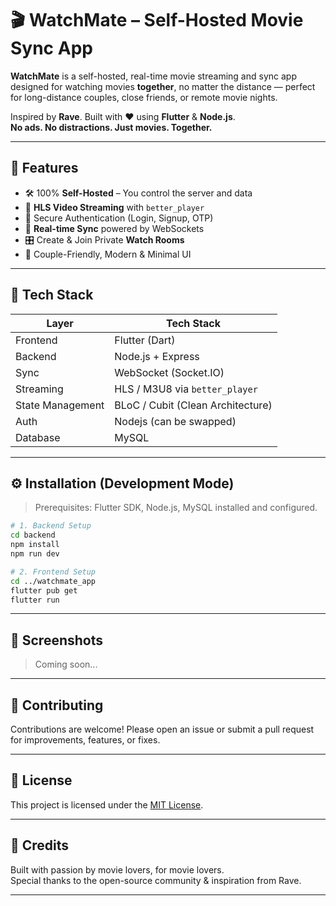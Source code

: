 # 🎬 WatchMate – Self-Hosted Movie Sync App

**WatchMate** is a self-hosted, real-time movie streaming and sync app designed for watching movies **together**, no matter the distance — perfect for long-distance couples, close friends, or remote movie nights.

Inspired by **Rave**. Built with ❤️ using **Flutter** & **Node.js**.  
**No ads. No distractions. Just movies. Together.**

---

## 🚀 Features

- 🛠️ 100% **Self-Hosted** – You control the server and data
- 🎥 **HLS Video Streaming** with `better_player`
- 🔐 Secure Authentication (Login, Signup, OTP)
- 🔄 **Real-time Sync** powered by WebSockets
- 🎛️ Create & Join Private **Watch Rooms**
- 💑 Couple-Friendly, Modern & Minimal UI

---

## 🧰 Tech Stack

| Layer            | Tech Stack                             |
|------------------|----------------------------------------|
| Frontend         | Flutter (Dart)                         |
| Backend          | Node.js + Express                      |
| Sync             | WebSocket (Socket.IO)                  |
| Streaming        | HLS / M3U8 via `better_player`         |
| State Management | BLoC / Cubit (Clean Architecture)      |
| Auth             | Nodejs (can be swapped)                |
| Database         | MySQL                                  |

---

## ⚙️ Installation (Development Mode)

> Prerequisites: Flutter SDK, Node.js, MySQL installed and configured.

```bash
# 1. Backend Setup
cd backend
npm install
npm run dev

# 2. Frontend Setup
cd ../watchmate_app
flutter pub get
flutter run
```

---

## 📸 Screenshots

> Coming soon...

---

## 🤝 Contributing

Contributions are welcome! Please open an issue or submit a pull request for improvements, features, or fixes.

---

## 📄 License

This project is licensed under the [MIT License](LICENSE).

---

## 🙌 Credits

Built with passion by movie lovers, for movie lovers.  
Special thanks to the open-source community & inspiration from Rave.

---

